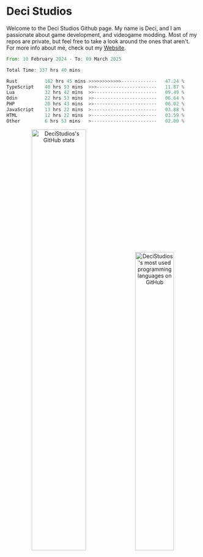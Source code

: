 # Deci Studios
Welcome to the Deci Studios Github page. My name is Deci, and I am passionate about game development, and videogame modding. Most of my repos are private, but feel free to take a look around the ones that aren't.
For more info about me, check out my <a href="https://decidev.co.uk" target="_blank">Website</a>.
<!--START_SECTION:waka-->

```rust
From: 10 February 2024 - To: 09 March 2025

Total Time: 337 hrs 40 mins

Rust          162 hrs 45 mins >>>>>>>>>>>>-------------   47.24 %
TypeScript    40 hrs 53 mins  >>>----------------------   11.87 %
Lua           32 hrs 42 mins  >>-----------------------   09.49 %
Odin          22 hrs 53 mins  >>-----------------------   06.64 %
PHP           20 hrs 43 mins  >>-----------------------   06.02 %
JavaScript    13 hrs 22 mins  >------------------------   03.88 %
HTML          12 hrs 22 mins  >------------------------   03.59 %
Other         6 hrs 53 mins   >------------------------   02.00 %
```

<!--END_SECTION:waka-->
<p align="center">
  <a href="https://github.com/anuraghazra/github-readme-stats" target="_blank"><img src="https://github-readme-stats.vercel.app/api?username=decistudios&show_icons=true&count_private=true&theme=omni&hide_border=true" alt="DeciStudios's GitHub stats" width="53.1%" /></a>
  <a href="https://github.com/anuraghazra/github-readme-stats" target="_blank"><img width="44.7%" src="https://github-readme-stats.vercel.app/api/top-langs/?username=decistudios&theme=omni&layout=compact&hide_border=true&langs_count=6" alt="DeciStudios's most used programming languages on GitHub" /></a>
</p>



